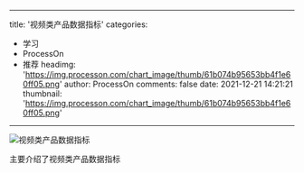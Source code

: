 
---
title: '视频类产品数据指标'
categories: 
 - 学习
 - ProcessOn
 - 推荐
headimg: 'https://img.processon.com/chart_image/thumb/61b074b95653bb4f1e60ff05.png'
author: ProcessOn
comments: false
date: 2021-12-21 14:21:21
thumbnail: 'https://img.processon.com/chart_image/thumb/61b074b95653bb4f1e60ff05.png'
---

<div>   
<img class="thumb" alt="视频类产品数据指标" src="https://img.processon.com/chart_image/thumb/61b074b95653bb4f1e60ff05.png" referrerpolicy="no-referrer">
<p>主要介绍了视频类产品数据指标</p>  
</div>
            